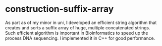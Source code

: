 # construction-suffix-array
As part as of my minor in uni, I developed an efficient string algorithm that creates and sorts a suffix array of huge, multiple concatenated strings. Such efficient algorithm is important in Bioinformatics to speed up the process DNA sequencing. I implemented it in C++ for good performance.
